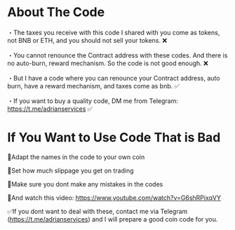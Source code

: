 # About The Code
・The taxes you receive with this code I shared with you come as tokens, not BNB or ETH, and you should not sell your tokens. ❌

・You cannot renounce the Contract address with these codes. And there is no auto-burn, reward mechanism. So the code is not good enough. ❌

・But I have a code where you can renounce your Contract address, auto burn, have a reward mechanism, and taxes come as bnb. ✅

・If you want to buy a quality code, DM me from Telegram: https://t.me/adrianservices ✅

# If You Want to Use Code That is Bad

🔵Adapt the names in the code to your own coin

🔵Set how much slippage you get on trading

🔵Make sure you dont make any mistakes in the codes

🔵And watch this video: https://www.youtube.com/watch?v=G6shRPixqVY

✅If you dont want to deal with these, contact me via Telegram (https://t.me/adrianservices) and I will prepare a good coin code for you.
